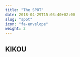 ```yaml
---
title: "The SPOT"
date: 2018-04-29T15:03:40+02:00
slug: "spot"
icon: "fa-envelope"
weight: 2
---
```


<h2> KIKOU </h2>